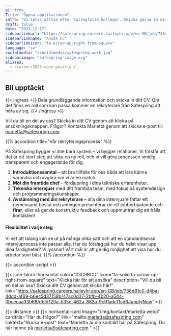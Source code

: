 ```yaml
---
ai: true
Title: "Öppna applikationen"
intro: "Vi letar alltid efter talangfulla kollegor. Skicka gärna in ditt CV till oss, och om det dyker upp en möjlighet som matchar din kompetens kommer en rekryterare från Safespring att kontakta dig för att diskutera möjligheterna."
draft: false
date: "2023-12-17"
sidebarlinkurl: "https://safespring.careers.haileyhr.app/en-GB/job/738d81c0-d4ba-4ddd-af69-b6ec5d37158b/47ac0d37-2bfb-4b20-a544-0bcecaa33b68/db5f120a-b35c-462a-882a-9c91adcf1cd6#applyNow"
sidebarlinkname: "Ansök nu"
sidebarlinkicon: "fa-arrow-up-right-from-square"
language: "sv"
socialmedia: "/socialmedia/safespring-work.jpg"
sidebarimage: "safespring-image.svg"
aliases:
  - /career/2025-open-position/
---
```

## Bli upptäckt

{{< ingress >}}
Dela grundläggande information och skicka in ditt CV. Om det finns en roll som kan passa kommer en rekryterare från Safespring att höra av sig.
{{< /ingress >}}

 
Vill du bli en del av oss? Skicka in ditt CV genom att klicka på ansökningsknappen. 
Frågor? Kontakta Marietta genom att skicka e-post till marietta@safespring.com  

{{% accordion title="Vår rekryteringsprocess" %}}

På Safespring bygger vi inte bara system – vi bygger relationer. Vi förstår att det är ett stort steg att söka en ny roll, och vi vill göra processen smidig, transparent och engagerande för dig.

1. **Introduktionssamtal** – ett bra tillfälle för oss båda att lära känna varandra och avgöra om vi är en match.
2. **Möt din framtida chef** – fördjupning i dina tekniska erfarenheter.
3. **Tekniska intervjuer** med ditt framtida team, med fokus på systemdesign och programmeringskunskaper.
4. **Avstämning med din rekryterare** – alla dina intervjuare fattar ett gemensamt beslut och antingen presenterar de ett jobberbjudande och **firar**, eller så ger de konstruktiv feedback och uppmuntrar dig att hålla kontakten!

#### Flexibilitet i varje steg

Vi vet att talang kan se ut på många olika sätt och att en standardiserad intervjuprocess inte passar alla. Har du förslag på hur du helst visar upp dina färdigheter? Vi lyssnar! Vårt mål är att ge dig möjlighet att visa hur du arbetar som bäst.
{{% /accordion %}}

{{< accordion-script >}}

{{< icon-block-horisontal color="#3C9BCD" icon="fa-solid fa-arrow-up-right-from-square" text="Klicka här för att ansöka" description="Vill du bli en del av oss? Skicka ditt CV genom att klicka här!" link="https://safespring.careers.haileyhr.app/en-GB/job/738d81c0-d4ba-4ddd-af69-b6ec5d37158b/47ac0d37-2bfb-4b20-a544-0bcecaa33b68/db5f120a-b35c-462a-882a-9c91adcf1cd6#applyNow" >}}

{{< distance >}}
{{< horisontal-card image="/img/kontakt/marietta.webp" cardtitle="Har du frågor?" link="mailto:marietta@safespring.com" linktext="Skicka e-post" text="Marietta är din kontakt här på Safespring. Du når henne på marietta@safespring.com " >}}